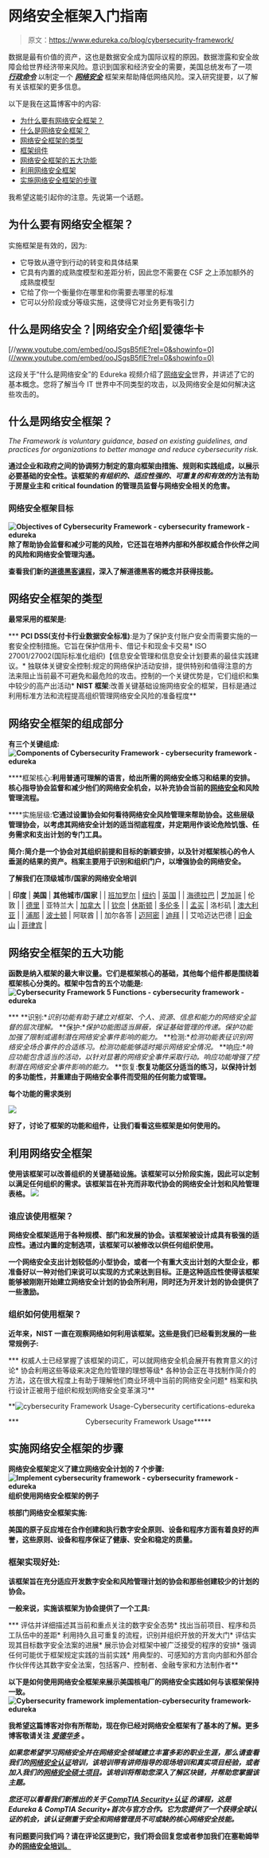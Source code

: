 # 网络安全框架入门指南

> 原文：<https://www.edureka.co/blog/cybersecurity-framework/>

数据是最有价值的资产，这也是数据安全成为国际议程的原因。数据泄露和安全故障会给世界经济带来风险。意识到国家和经济安全的需要，美国总统发布了一项 ***[行政命令](https://obamawhitehouse.archives.gov/the-press-office/2013/02/12/executive-order-improving-critical-infrastructure-cybersecurity)*** 以制定一个 ***[网络安全](https://www.edureka.co/blog/what-is-cybersecurity/)*** 框架来帮助降低网络风险。深入研究提要，以了解有关该框架的更多信息。

以下是我在这篇博客中的内容:

*   [为什么要有网络安全框架？](#whycyber)
*   [什么是网络安全框架？](#whatcyber)
*   [网络安全框架的类型](#typescyber)
*   [框架组件](#compframe)
*   [网络安全框架的五大功能](#fivefunctions)
*   [利用网络安全框架](#cyberframe)
*   [实施网络安全框架的步骤](#implementcyber)

我希望这能引起你的注意。先说第一个话题。

## **为什么要有网络安全框架？**

实施框架是有效的，因为:

*   它导致从遵守到行动的转变和具体结果
*   它具有内置的成熟度模型和差距分析，因此您不需要在 CSF 之上添加额外的成熟度模型
*   它给了你一个衡量你在哪里和你需要去哪里的标准
*   它可以分阶段或分等级实施，这使得它对业务更有吸引力

## **什么是网络安全？|网络安全介绍|爱德华卡**



[//www.youtube.com/embed/ooJSgsB5fIE?rel=0&showinfo=0](//www.youtube.com/embed/ooJSgsB5fIE?rel=0&showinfo=0)

这段关于“什么是网络安全”的 Edureka 视频介绍了[网络安全](https://bit.ly/2Uwt30O)世界，并讲述了它的基本概念。您将了解当今 IT 世界中不同类型的攻击，以及网络安全是如何解决这些攻击的。

## **什么是网络安全框架？**

*The Framework is voluntary guidance, based on existing guidelines, and practices for organizations to better manage and reduce cybersecurity risk.*

**通过企业和政府之间的协调努力制定的意向框架由措施、规则和实践组成，以展示必要基础的安全性。该框架的*有组织的、适应性强的、可重复的和有效的*方法有助于房屋业主和 critical foundation 的管理员监督与网络安全相关的危害。**

### ****网络安全框架目标****

**![Objectives of Cybersecurity Framework - cybersecurity framework - edureka](img/d08236a248300857f6b5aeb4fa0d4d27.png) 除了帮助协会监督和减少可能的风险，它还旨在培养内部和外部权威合作伙伴之间的风险和网络安全管理沟通。**

**查看我们新的[道德黑客课程](https://www.edureka.co/ceh-ethical-hacking-certification-course)，深入了解道德黑客的概念并获得技能。**

## ****网络安全框架的类型****

**最常采用的框架是:**

***   **PCI DSS(支付卡行业数据安全标准)**:是为了保护支付账户安全而需要实施的一套安全控制措施。它旨在保护信用卡、借记卡和现金卡交易*   ISO 27001/27002(国际标准化组织)【信息安全管理和信息安全计划要素的最佳实践建议。*   独联体关键安全控制:规定的网络保护活动安排，提供特别和值得注意的方法来阻止当前最不可避免和最危险的攻击。控制的一个关键优势是，它们组织和集中较少的高产出活动*   **NIST 框架**:改善关键基础设施网络安全的框架，目标是通过利用标准方法和流程提高组织管理网络安全风险的准备程度**

## ****网络安全框架的组成部分****

**有三个关键组成: ![Components of Cybersecurity Framework - cybersecurity framework - edureka](img/9ea263a9ec93b79ded8abec23d2104f8.png)**

****框架核心:**利用普通可理解的语言，给出所需的网络安全练习和结果的安排。核心指导协会监督和减少他们的网络安全机会，以补充协会当前的[网络安全](https://www.edureka.co/blog/what-is-cybersecurity/)和风险管理流程。**

****实施层级:**它通过设置协会如何看待网络安全风险管理来帮助协会。这些层级管理协会，以考虑其网络安全计划的适当彻底程度，并定期用作谈论危险饥饿、任务需求和支出计划的专门工具。**

**简介:简介是一个协会对其组织前提和目标的新颖安排，以及针对框架核心的令人垂涎的结果的资产。档案主要用于识别和组织门户，以增强协会的网络安全。**

****了解我们在顶级城市/国家的网络安全培训****

| **印度** | **美国** | **其他城市/国家** |
| [班加罗尔](https://www.edureka.co/cybersecurity-certification-training-bangalore) | [纽约](https://www.edureka.co/cybersecurity-certification-training-new-york-city) | [英国](https://www.edureka.co/cybersecurity-certification-training-uk) |
| [海德拉巴](https://www.edureka.co/cybersecurity-certification-training-hyderabad) | [芝加哥](https://www.edureka.co/cybersecurity-certification-training-chicago) | 伦敦 |
| [德里](https://www.edureka.co/cybersecurity-certification-training-delhi) | 亚特兰大 | [加拿大](https://www.edureka.co/cybersecurity-certification-training-canada) |
| [钦奈](https://www.edureka.co/cybersecurity-certification-training-chennai) | [休斯顿](https://www.edureka.co/cybersecurity-certification-training-houston) | [多伦多](https://www.edureka.co/cybersecurity-certification-training-toronto) |
| [孟买](https://www.edureka.co/cybersecurity-certification-training-mumbai) | 洛杉矶 | [澳大利亚](https://www.edureka.co/cybersecurity-certification-training-australia) |
| [浦那](https://www.edureka.co/cybersecurity-certification-training-pune) | [波士顿](https://www.edureka.co/cybersecurity-certification-training-boston) | 阿联酋 |
| 加尔各答 | [迈阿密](https://www.edureka.co/cybersecurity-certification-training-miami) | [迪拜](https://www.edureka.co/cybersecurity-certification-training-dubai) |
| 艾哈迈达巴德 | [旧金山](https://www.edureka.co/cybersecurity-certification-training-san-francisco) | [菲律宾](https://www.edureka.co/cybersecurity-certification-training-philippines) |

## ****网络安全框架的五大功能****

**函数是纳入框架的最大审议量。它们是框架核心的基础，其他每个组件都是围绕着框架核心分类的。框架中包含的五个功能是: ![Cybersecurity Framework 5 Functions - cybersecurity framework - edureka](img/5f1e2222e985a23eb529a46b377272c5.png)**

***   **识别:**识别功能有助于建立对框架、个人、资源、信息和能力的网络安全监督的层次理解。*   **保护:**保护功能图适当屏蔽，保证基础管理的传递。保护功能加强了限制或遏制潜在网络安全事件影响的能力。*   **检测:**检测功能表征识别网络安全场合事件的合适练习。检测功能能够适时揭示网络安全情况。*   **响应:**响应功能包含适当的活动，以针对显著的网络安全事件采取行动。响应功能增强了控制潜在网络安全事件影响的能力。*   **恢复:**恢复功能区分适当的练习，以保持计划的多功能性，并重建由于网络安全事件而受阻的任何能力或管理。**

****每个功能的需求类别****

**![](img/d14ac890c82855bfe04696999af7da36.png)**

**好了，讨论了框架的功能和组件，让我们看看这些框架是如何使用的。**

## ****利用网络安全框架****

**使用该框架可以改善组织的关键基础设施。该框架可以分阶段实施，因此可以定制以满足任何组织的需求。该框架旨在补充而非取代协会的网络安全计划和风险管理表格。 ![](img/b0db3765654f044a7bbc428bad7f41dc.png)**

### ****谁应该使用框架？****

**网络安全框架适用于各种规模、部门和发展的协会。该框架被设计成具有极强的适应性。通过内置的定制选项，该框架可以被修改以供任何组织使用。**

**一个网络安全支出计划较低的小型协会，或者一个有重大支出计划的大型企业，都准备好以一种对他们来说可以实现的方式来达到目标。正是这种适应性使得该框架能够被刚刚开始建立网络安全计划的协会所利用，同时还为开发计划的协会提供了一些激励。**

### ****组织如何使用框架？****

**近年来，NIST 一直在观察网络如何利用该框架。这些是我们已经看到发展的一些常规例子:**

***   权威人士已经掌握了该框架的词汇，可以就网络安全机会展开有教育意义的讨论*   协会利用这些等级来决定危险管理的理想等级*   各种协会正在寻找制作简介的方法，这在很大程度上有助于理解他们商业环境中当前的网络安全问题*   档案和执行设计正被用于组织和规划网络安全变革演习**

**![cybersecurity Framework Usage-Cybersecurity certifications-edureka](img/12b87ac86b4543a21cfc66b7c5706c17.png)

***                                  Cybersecurity Framework Usage***** 

## ****实施网络安全框架的步骤****

**网络安全框架定义了建立网络安全计划的 7 个步骤: ![Implement cybersecurity framework - cybersecurity framework - edureka](img/61663970e3df522fd4454783295c8863.png)  **组织使用网络安全框架的例子****

**核部门网络安全框架实施:**

**美国的原子反应堆在合作创建和执行数字安全原则、设备和程序方面有着良好的声誉，这些原则、设备和程序保证了健康、安全和稳定的质量。**

### ****框架实现好处:****

**该框架旨在充分适应开发数字安全和风险管理计划的协会和那些创建较少的计划的协会。**

**一般来说，实施该框架为协会提供了一个工具:**

***   评估并详细描述其当前和重点关注的数字安全态势*   找出当前项目、程序和员工队伍中的差距*   利用持久且可重复的流程，识别并组织开放的开发大门*   评估实现其目标数字安全法案的进展*   展示协会对框架中被广泛接受的程序的安排*   强调任何可能优于框架规定实践的当前实践*   用典型的、可感知的方言向内部和外部合作伙伴传达其数字安全法案，包括客户、控制者、金融专家和方法制作者**

**以下是如何使用网络安全框架来展示美国核电厂的网络安全实践如何与该框架保持一致。![Cybersecurity framework implementation-cybersecurity framework-edureka](img/f850551bb094f1d447f7750ec5b1b44c.png)**

**我希望这篇博客对你有所帮助，现在你已经对网络安全框架有了基本的了解。更多博客敬请关注 ***[爱德华多](https://www.edureka.co/)*** 。**

***如果您希望学习网络安全并在网络安全领域建立丰富多彩的职业生涯，那么请查看我们的[网络安全认证](https://www.edureka.co/cybersecurity-certification-training)培训，该培训带有讲师指导的现场培训和真实项目经验，或者加入我们的[网络安全硕士项目](https://www.edureka.co/masters-program/cybersecurity-training)。该培训将帮助您深入了解区块链，并帮助您掌握该主题。***

***您还可以看看我们新推出的关于 [**CompTIA Security+认证**](https://www.edureka.co/comptia-security-plus-certification-training) 的课程，这是 Edureka & CompTIA Security+首次与官方合作。它为您提供了一个获得全球认证的机会，该认证侧重于安全和网络管理员不可或缺的核心网络安全技能。***

**有问题要问我们吗？请在评论区提到它，我们将会回复您或者参加我们在塞勒姆举办的[网络安全培训。](https://www.edureka.co/cybersecurity-certification-training-salem)**
